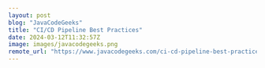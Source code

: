 ```yaml
---
layout: post
blog: "JavaCodeGeeks"
title: "CI/CD Pipeline Best Practices"
date: 2024-03-12T11:32:57Z
image: images/javacodegeeks.png
remote_url: "https://www.javacodegeeks.com/ci-cd-pipeline-best-practices.html"
---
```

